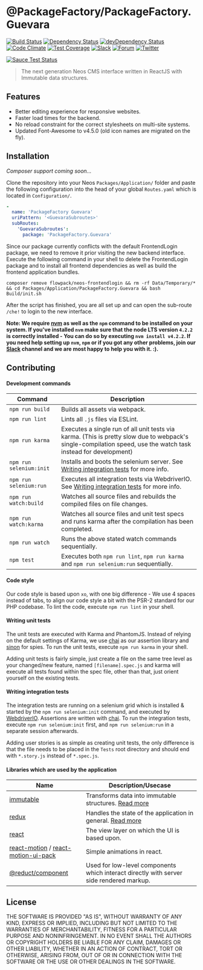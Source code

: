 # @PackageFactory/PackageFactory.Guevara
[![Build Status](https://travis-ci.org/PackageFactory/PackageFactory.Guevara.svg)](https://travis-ci.org/PackageFactory/PackageFactory.Guevara) [![Dependency Status](https://david-dm.org/PackageFactory/PackageFactory.Guevara.svg)](https://david-dm.org/PackageFactory/PackageFactory.Guevara) [![devDependency Status](https://david-dm.org/PackageFactory/PackageFactory.Guevara/dev-status.svg)](https://david-dm.org/PackageFactory/PackageFactory.Guevara#info=devDependencies&view=table)
[![Code Climate](https://codeclimate.com/github/PackageFactory/PackageFactory.Guevara/badges/gpa.svg)](https://codeclimate.com/github/PackageFactory/PackageFactory.Guevara)
[![Test Coverage](https://codeclimate.com/github/PackageFactory/PackageFactory.Guevara/badges/coverage.svg)](https://codeclimate.com/github/PackageFactory/PackageFactory.Guevara/coverage) [![Slack](http://slack.neos.io/badge.svg)](http://slack.neos.io) [![Forum](https://img.shields.io/badge/forum-Discourse-39c6ff.svg)](https://discuss.neos.io/) [![Twitter](https://img.shields.io/twitter/follow/neoscms.svg?style=social)](https://twitter.com/NeosCMS)

[![Sauce Test Status](https://saucelabs.com/browser-matrix/inkdpixels.svg)](https://saucelabs.com/u/inkdpixels)

> The next generation Neos CMS interface written in ReactJS with Immutable data structures.


## Features
* Better editing experience for responsive websites.
* Faster load times for the backend.
* No reload constraint for the correct stylesheets on multi-site systems.
* Updated Font-Awesome to v4.5.0 (old icon names are migrated on the fly).


## Installation
*Composer support coming soon...*

Clone the repository into your Neos `Packages/Application/` folder and paste the following configuration into the head of your global `Routes.yaml` which is located in `Configuration/`.
```yaml
-
  name: 'PackageFactory Guevara'
  uriPattern: '<GuevaraSubroutes>'
  subRoutes:
    'GuevaraSubroutes':
      package: 'PackageFactory.Guevara'
```

Since our package currently conflicts with the default FrontendLogin package, we need to remove it prior visiting the new backend interface.
Execute the following command in your shell to delete the FrontendLogin package and to install all frontend dependencies as well as build the frontend application bundles.
```
composer remove flowpack/neos-frontendlogin && rm -rf Data/Temporary/* && cd Packages/Application/PackageFactory.Guevara && bash Build/init.sh
```

After the script has finished, you are all set up and can open the sub-route `/che!` to login to the new interface.

__Note: We require [nvm](https://github.com/creationix/nvm#install-script) as well as the `npm` command to be installed on your system.
If you've installed `nvm` make sure that the node LTS version `4.2.2` is correctly installed - You can do so by executing `nvm install v4.2.2`.
If you need help setting up `nvm`, `npm` or if you got any other problems, join our [Slack](https://neos-project.slack.com/) channel and we are most happy to help you with it. :).__


## Contributing

#### Development commands
| Command         | Description                    |
| --------------- | ------------------------------ |
| `npm run build` | Builds all assets via webpack. |
| `npm run lint`  | Lints all `.js` files via ESLint. |
| `npm run karma` | Executes a single run of all unit tests via karma. (This is pretty slow due to webpack's single-compilation speed, use the watch task instead for development) |
| `npm run selenium:init` | Installs and boots the selenium server. See [Writing integration tests](#integration-tests) for more info. |
| `npm run selenium:run` | Executes all integration tests via WebdriverIO. See [Writing integration tests](#integration-tests) for more info. |
| `npm run watch:build`  | Watches all source files and rebuilds the compiled files on file changes. |
| `npm run watch:karma`  | Watches all source files and unit test specs and runs karma after the compilation has been completed. |
| `npm run watch`  | Runs the above stated watch commands sequentially. |
| `npm test`  | Executes both `npm run lint`, `npm run karma` and `npm run selenium:run` sequentially. |

#### Code style
Our code style is based upon `xo`, with one big difference - We use 4 spaces instead of tabs, to align our code style a bit with the PSR-2 standard for our PHP codebase. To lint the code, execute `npm run lint` in your shell.

#### Writing unit tests
The unit tests are executed with Karma and PhantomJS.
Instead of relying on the default settings of Karma, we use [chai](http://chaijs.com/) as our assertion library and
[sinon](http://sinonjs.org/) for spies. To run the unit tests, execute `npm run karma` in your shell.

Adding unit tests is fairly simple, just create a file on the same tree level as your changed/new feature, named `[filename].spec.js` and karma will execute all tests found within the spec file, other than that, just orient yourself on the existing tests.

#### <a name="integration-tests"></a> Writing integration tests
The integration tests are running on a selenium grid which is installed & started by the `npm run selenium:init` command,
and executed by [WebdriverIO](http://webdriver.io/). Assertions are written with [chai](http://chaijs.com/).
To run the integration tests, execute `npm run selenium:init` first, and `npm run selenium:run` in a separate session afterwards.

Adding user stories is as simple as creating unit tests, the only difference is that the file needs to be placed in the `Tests` root directory and should end with `*.story.js` instead of `*.spec.js`.

#### Libraries which are used by the application
| Name          | Description/Usecase          |
| ------------- | ---------------------------- |
| [immutable](https://facebook.github.io/immutable-js/) | Transforms data into immutable structures. [Read more](http://jlongster.com/Using-Immutable-Data-Structures-in-JavaScript) |
| [redux](https://github.com/rackt/redux) | Handles the state of the application in general. [Read more](http://www.jchapron.com/2015/08/14/getting-started-with-redux/) |
| [react](https://facebook.github.io/react/) | The view layer on which the UI is based upon. |
| [react-motion](https://github.com/chenglou/react-motion) / [react-motion-ui-pack](https://github.com/souporserious/react-motion-ui-pack) | Simple animations in react. |
| [@reduct/component](https://github.com/reduct/component) | Used for low-level components which interact directly with server side rendered markup. |


## License
THE SOFTWARE IS PROVIDED "AS IS", WITHOUT WARRANTY OF ANY KIND, EXPRESS OR
IMPLIED, INCLUDING BUT NOT LIMITED TO THE WARRANTIES OF MERCHANTABILITY,
FITNESS FOR A PARTICULAR PURPOSE AND NONINFRINGEMENT. IN NO EVENT SHALL THE
AUTHORS OR COPYRIGHT HOLDERS BE LIABLE FOR ANY CLAIM, DAMAGES OR OTHER
LIABILITY, WHETHER IN AN ACTION OF CONTRACT, TORT OR OTHERWISE, ARISING FROM,
OUT OF OR IN CONNECTION WITH THE SOFTWARE OR THE USE OR OTHER DEALINGS IN
THE SOFTWARE.
